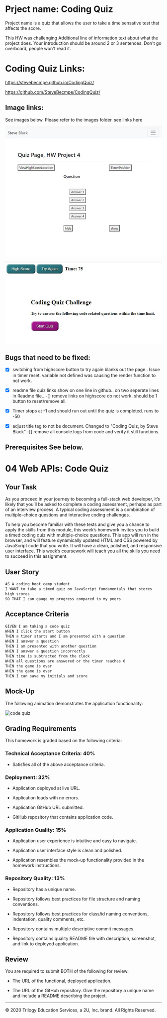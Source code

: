 # Prject name: Coding Quiz

Project name is a quiz that allows the user to take a time sensative test that affects the score.

This HW was challenging
Additional line of information text about what the project does. Your introduction should be around 2 or 3 sentences. Don't go overboard, people won't read it.

# Coding Quiz Links:
https://stevebecmpe.github.io/CodingQuiz/

https://github.com/SteveBecmpe/CodingQuiz/

## Image links:

See images below.
Please refer to the images folder.
see links here

![Original version](/images/1-commit-structure_underportfolio.jpg)

![current start page](/images/FinalStart.jpg)

## Bugs that need to be fixed:
-[X] switching from highscore button to try again blanks out the page.. Issue in timer reset. variable not defined was causing the render function to not work.
-[X] readme file quiz links show on one line in github.. on two seperate lines in Readme file..
-[] remove links on highscore do not work. should be 1 button to reset/remove all.
-[X] Timer stops at -1 and should run out until the quiz is completed. runs to -50
-[X] adjust title tag to not be document. Changed to "Coding Quiz, by Steve Black"
-[] remove all console.logs from code and verify it still functions.



## Prerequisites See below.

# 04 Web APIs: Code Quiz

## Your Task

As you proceed in your journey to becoming a full-stack web developer, it’s likely that you’ll be asked to complete a coding assessment, perhaps as part of an interview process. A typical coding assessment is a combination of multiple-choice questions and interactive coding challenges. 

To help you become familiar with these tests and give you a chance to apply the skills from this module, this week’s homework invites you to build a timed coding quiz with multiple-choice questions. This app will run in the browser, and will feature dynamically updated HTML and CSS powered by JavaScript code that you write. It will have a clean, polished, and responsive user interface. This week’s coursework will teach you all the skills you need to succeed in this assignment.


## User Story

```
AS A coding boot camp student
I WANT to take a timed quiz on JavaScript fundamentals that stores high scores
SO THAT I can gauge my progress compared to my peers
```


## Acceptance Criteria

```
GIVEN I am taking a code quiz
WHEN I click the start button
THEN a timer starts and I am presented with a question
WHEN I answer a question
THEN I am presented with another question
WHEN I answer a question incorrectly
THEN time is subtracted from the clock
WHEN all questions are answered or the timer reaches 0
THEN the game is over
WHEN the game is over
THEN I can save my initials and score
```


## Mock-Up

The following animation demonstrates the application functionality:

![code quiz](./Assets/04-web-apis-homework-demo.gif)


## Grading Requirements

This homework is graded based on the following criteria: 

### Technical Acceptance Criteria: 40%

* Satisfies all of the above acceptance criteria.

### Deployment: 32%

* Application deployed at live URL.

* Application loads with no errors.

* Application GitHub URL submitted.

* GitHub repository that contains application code.

### Application Quality: 15%

* Application user experience is intuitive and easy to navigate.

* Application user interface style is clean and polished.

* Application resembles the mock-up functionality provided in the homework instructions.

### Repository Quality: 13%

* Repository has a unique name.

* Repository follows best practices for file structure and naming conventions.

* Repository follows best practices for class/id naming conventions, indentation, quality comments, etc.

* Repository contains multiple descriptive commit messages.

* Repository contains quality README file with description, screenshot, and link to deployed application.


## Review

You are required to submit BOTH of the following for review:

* The URL of the functional, deployed application.

* The URL of the GitHub repository. Give the repository a unique name and include a README describing the project.

- - -
© 2020 Trilogy Education Services, a 2U, Inc. brand. All Rights Reserved.

